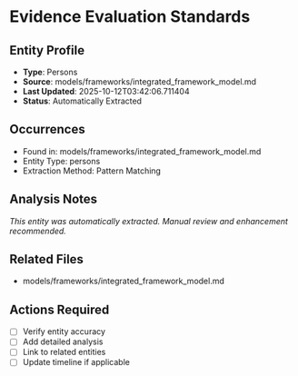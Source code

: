 # Evidence Evaluation Standards

## Entity Profile
- **Type**: Persons
- **Source**: models/frameworks/integrated_framework_model.md
- **Last Updated**: 2025-10-12T03:42:06.711404
- **Status**: Automatically Extracted

## Occurrences
- Found in: models/frameworks/integrated_framework_model.md
- Entity Type: persons
- Extraction Method: Pattern Matching

## Analysis Notes
*This entity was automatically extracted. Manual review and enhancement recommended.*

## Related Files
- models/frameworks/integrated_framework_model.md

## Actions Required
- [ ] Verify entity accuracy
- [ ] Add detailed analysis
- [ ] Link to related entities
- [ ] Update timeline if applicable
